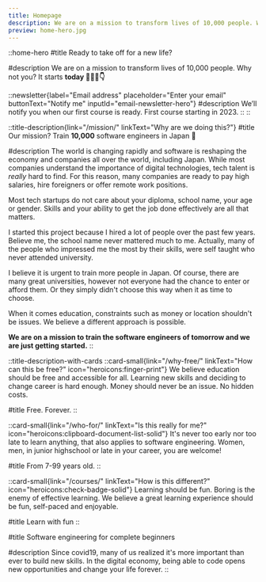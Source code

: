 ```yaml
---
title: Homepage
description: We are on a mission to transform lives of 10,000 people. Why not you? It starts today 👩🏻‍🚀
preview: home-hero.jpg
---
```


::home-hero
#title
Ready to take off for a new life?

#description
We are on a mission to transform lives of 10,000 people. Why not you? It starts **today 👩🏻‍🚀👇**

  ::newsletter{label="Email address" placeholder="Enter your email" buttonText="Notify me" inputId="email-newsletter-hero"}
  #description
  We’ll notify you when our first course is ready. First course starting in 2023.
  ::
::

::title-description{link="/mission/" linkText="Why are we doing this?"}
#title
Our mission? Train **10,000** software engineers in Japan 🗾

#description
The world is changing rapidly and software is reshaping the economy and companies all over the world, including Japan. While most companies understand the importance of digital technologies, tech talent is *really* hard to find. For this reason, many companies are ready to pay high salaries, hire foreigners or offer remote work positions.

Most tech startups do not care about your diploma, school name, your age or gender. Skills and your ability to get the job done effectively are all that matters.

I started this project because I hired a lot of people over the past few years. Believe me, the school name never mattered much to me. Actually, many of the people who impressed me the most by their skills, were self taught who never attended university.

I believe it is urgent to train more people in Japan. Of course, there are many great universities, however not everyone had the chance to enter or afford them. Or they simply didn't choose this way when it as time to choose.

When it comes education, constraints such as money or location shouldn't be issues. We believe a different approach is possible.

**We are on a mission to train the software engineers of tomorrow and we are just getting started.**
::

::title-description-with-cards
  ::card-small{link="/why-free/" linkText="How can this be free?" icon="heroicons:finger-print"}
  We believe education should be free and accessible for all. Learning new skills and deciding to change career is hard enough. Money should never be an issue. No hidden costs.

  #title
  Free. Forever.
  ::

  ::card-small{link="/who-for/" linkText="Is this really for me?" icon="heroicons:clipboard-document-list-solid"}
  It's never too early nor too late to learn anything, that also applies to software engineering. Women, men, in junior highschool or late in your career, you are welcome!

  #title
  From 7-99 years old.
  ::

  ::card-small{link="/courses/" linkText="How is this different?" icon="heroicons:check-badge-solid"}
  Learning should be fun. Boring is the enemy of effective learning. We believe a great learning experience should be fun, self-paced and enjoyable.

  #title
  Learn with fun
  ::

#title
Software engineering for complete beginners


#description
Since covid19, many of us realized it's more important than ever to build new skills. In the digital economy, being able to code opens new opportunities and change your life forever.
::